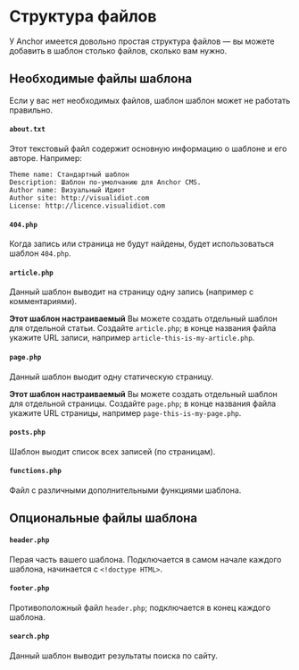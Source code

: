 # Структура файлов

У Anchor имеется довольно простая структура файлов — вы можете добавить в шаблон столько файлов, сколько вам нужно.

## Необходимые файлы шаблона

Если у вас нет необходимых файлов, шаблон шаблон может не работать правильно.

#### `about.txt`

Этот текстовый файл содержит основную информацию о шаблоне и его авторе. Например:

	Theme name: Стандартный шаблон
	Description: Шаблон по-умолчанию для Anchor CMS.
	Author name: Визуальный Идиот
	Author site: http://visualidiot.com
	License: http://licence.visualidiot.com

#### `404.php`

Когда запись или страница не будут найдены, будет использоваться шаблон `404.php`.

#### `article.php`

Данный шаблон выводит на страницу одну запись (например с комментариями).

<p class="note"><b>Этот шаблон настраиваемый</b> Вы можете создать отдельный шаблон для отдельной статьи. Создайте <code>article.php</code>; в конце названия файла укажите URL записи, например <code>article-this-is-my-article.php</code>.</p>

#### `page.php`

Данный шаблон выодит одну статическую страницу.

<p class="note"><b>Этот шаблон настраиваемый</b> Вы можете создать отдельный шаблон для отдельной страницы. Создайте <code>page.php</code>; в конце названия файла укажите URL страницы, например <code>page-this-is-my-page.php</code>.</p>

#### `posts.php`

Шаблон выодит список всех записей (по страницам).


#### `functions.php`

Файл с различными дополнительными функциями шаблона.

## Опциональные файлы шаблона

#### `header.php`

Перая часть вашего шаблона. Подключается в самом начале каждого шаблона, начинается с `<!doctype HTML>`.

#### `footer.php`

Противоположный файл `header.php`; подключается в конец каждого шаблона.

#### `search.php`

Данный шаблон выводит результаты поиска по сайту.